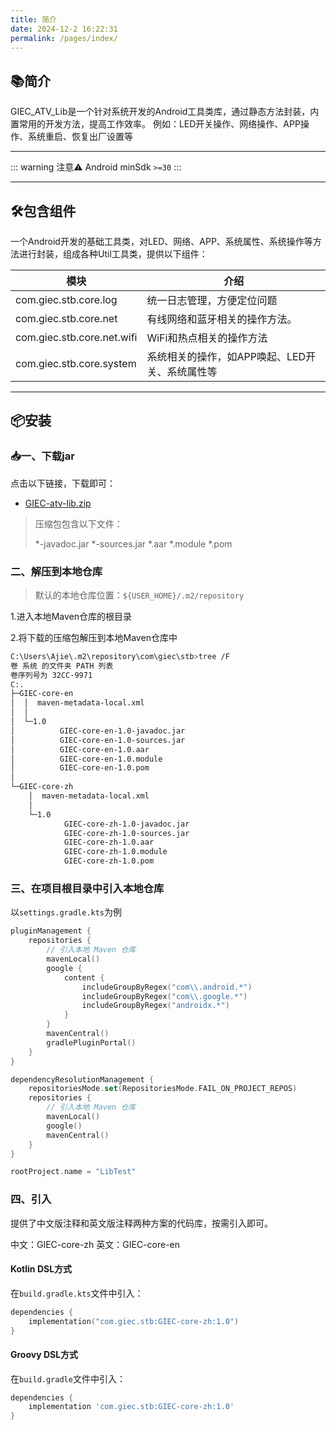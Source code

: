 ```yaml
---
title: 简介
date: 2024-12-2 16:22:31
permalink: /pages/index/
---
```


## 📚简介

GIEC_ATV_Lib是一个针对系统开发的Android工具类库，通过静态方法封装，内置常用的开发方法，提高工作效率。
例如：LED开关操作、网络操作、APP操作、系统重启、恢复出厂设置等

-------------------------------------------------------------------------------

::: warning 注意⚠️
Android minSdk `>=30`
:::

---

## 🛠️包含组件

一个Android开发的基础工具类，对LED、网络、APP、系统属性、系统操作等方法进行封装，组成各种Util工具类，提供以下组件：

| 模块                         | 介绍                                             |
|------------------------------|------------------------------------------------|
| com.giec.stb.core.log        | 统一日志管理，方便定位问题                        |
| com.giec.stb.core.net        | 有线网络和蓝牙相关的操作方法。                       |
| com.giec.stb.core.net.wifi   | WiFi和热点相关的操作方法                            |
| com.giec.stb.core.system     | 系统相关的操作，如APP唤起、LED开关、系统属性等        |

-------------------------------------------------------------------------------

## 📦安装

### 📥一、下载jar

点击以下链接，下载即可：

- [GIEC-atv-lib.zip](https://cdn.jsdelivr.net/gh/Ajie528/public_file/giec/lib/GIEC-atv-lib.zip)

> 压缩包包含以下文件：
>
> *-javadoc.jar
> *-sources.jar
> *.aar
> *.module
> *.pom

### 二、解压到本地仓库

> 默认的本地仓库位置：`${USER_HOME}/.m2/repository` 

1.进入本地Maven仓库的根目录

2.将下载的压缩包解压到本地Maven仓库中

``` bash
C:\Users\Ajie\.m2\repository\com\giec\stb>tree /F
卷 系统 的文件夹 PATH 列表
卷序列号为 32CC-9971
C:.
├─GIEC-core-en
│  │  maven-metadata-local.xml
│  │
│  └─1.0
│          GIEC-core-en-1.0-javadoc.jar
│          GIEC-core-en-1.0-sources.jar
│          GIEC-core-en-1.0.aar
│          GIEC-core-en-1.0.module
│          GIEC-core-en-1.0.pom
│
└─GIEC-core-zh
    │  maven-metadata-local.xml
    │
    └─1.0
            GIEC-core-zh-1.0-javadoc.jar
            GIEC-core-zh-1.0-sources.jar
            GIEC-core-zh-1.0.aar
            GIEC-core-zh-1.0.module
            GIEC-core-zh-1.0.pom
```

### 三、在项目根目录中引入本地仓库

以`settings.gradle.kts`为例

```kotlin
pluginManagement {
    repositories {
        // 引入本地 Maven 仓库
        mavenLocal()
        google {
            content {
                includeGroupByRegex("com\\.android.*")
                includeGroupByRegex("com\\.google.*")
                includeGroupByRegex("androidx.*")
            }
        }
        mavenCentral()
        gradlePluginPortal()
    }
}

dependencyResolutionManagement {
    repositoriesMode.set(RepositoriesMode.FAIL_ON_PROJECT_REPOS)
    repositories {
        // 引入本地 Maven 仓库
        mavenLocal()
        google()
        mavenCentral()
    }
}

rootProject.name = "LibTest"
```

### 四、引入

提供了中文版注释和英文版注释两种方案的代码库，按需引入即可。

中文：GIEC-core-zh
英文：GIEC-core-en

#### Kotlin DSL方式

在`build.gradle.kts`文件中引入：

```kotlin
dependencies {
    implementation("com.giec.stb:GIEC-core-zh:1.0")
}
```

#### Groovy DSL方式

在`build.gradle`文件中引入：

```groovy
dependencies {
    implementation 'com.giec.stb:GIEC-core-zh:1.0'
}
```
